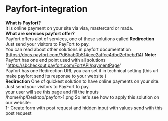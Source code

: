 # Payfort-integration
**What is Payfort?**\
It is online payment on your site via visa, mastercard or mada.\
**What are services payfort offer?**\
Payfort offers alot of services, one of these solutions called **Redirection** Just send your visitors to PayFort to pay.\
You can read about other solutions in payfort documentation (https://docs.payfort.com/?d6bab0b514cee2affcc4dbd2efbebd14)
**Note:**\
Payfort has one end point used with all solutions "https://sbcheckout.payfort.com/FortAPI/paymentPage" \
Payfort has one Redirection URL you can set it in technical setting (this url make payfort send its response to your website )\
**Redirection** One of quickest solution to have online payments on your site. Just send your visitors to PayFort to pay. \
your user will see this page and fill the inputs \
/home/hp/Desktop/payfort-1.png
So let's see how to apply this solution on our website: \
1- Create form with post request and hidden input with values send with this post request


